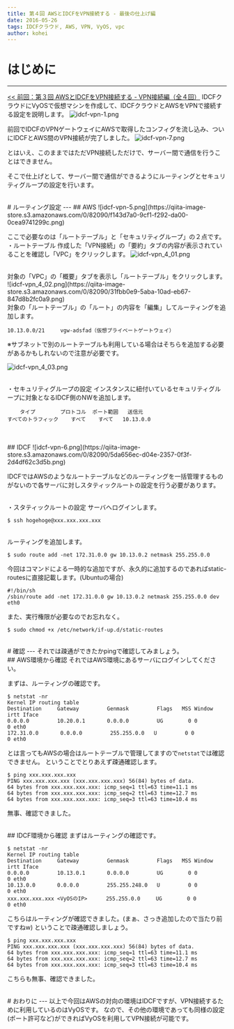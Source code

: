 ```yaml
---
title: 第４回 AWSとIDCFをVPN接続する - 最後の仕上げ編
date: 2016-05-26
tags: IDCFクラウド, AWS, VPN, VyOS, vpc 
author: kohei
---
```


# はじめに
---
[<< 前回：第３回 AWSとIDCFをVPN接続する - VPN接続編（全４回）](http://qiita.com/kooohei/items/f16dcb9e7280b29deee7)
IDCFクラウドにVyOSで仮想マシンを作成して、IDCFクラウドとAWSをVPNで接続する設定を説明します。
![idcf-vpn-1.png](https://qiita-image-store.s3.amazonaws.com/0/82090/9b15d672-f654-ab05-fb61-57cf8951b58e.png)

前回でIDCFのVPNゲートウェイにAWSで取得したコンフィグを流し込み、ついにIDCFとAWS間のVPN接続が完了しました。
![idcf-vpn-7.png](https://qiita-image-store.s3.amazonaws.com/0/82090/b290de8c-a844-3286-22e6-3e305e593004.png)

とはいえ、このままではただVPN接続しただけで、サーバー間で通信を行うことはできません。

そこで仕上げとして、サーバー間で通信ができるようにルーティングとセキュリティグループの設定を行います。


<br>
# ルーティング設定
---
## AWS
![idcf-vpn-5.png](https://qiita-image-store.s3.amazonaws.com/0/82090/f143d7a0-9cf1-f292-da00-0cea9741299c.png)

ここで必要なのは「ルートテーブル」と「セキュリティグループ」の２点です。
<br>
・ルートテーブル
作成した「VPN接続」の「要約」タブの内容が表示されていることを確認し「VPC」をクリックします。
![idcf-vpn_4_01.png](https://qiita-image-store.s3.amazonaws.com/0/82090/422d6f5e-bd8f-54f5-f59a-c1cb4a8cd7c1.png)

<br>
対象の「VPC」の「概要」タブを表示し「ルートテーブル」をクリックします。
![idcf-vpn_4_02.png](https://qiita-image-store.s3.amazonaws.com/0/82090/31fbb0e9-5aba-10ad-eb67-847d8b2fc0a9.png)

<br>
対象の「ルートテーブル」の「ルート」の内容を「編集」してルーティングを追加します。

```text:追加ルート
10.13.0.0/21     vgw-adsfad（仮想プライベートゲートウェイ）
```
※サブネットで別のルートテーブルも利用している場合はそちらを追加する必要があるかもしれないので注意が必要です。

![idcf-vpn_4_03.png](https://qiita-image-store.s3.amazonaws.com/0/82090/1b79aa29-30a6-d660-0a7a-f198453d97da.png)

<br>
・セキュリティグループの設定
インスタンスに紐付いているセキュリティグループに対象となるIDCF側のNWを追加します。

```tex:ルートテーブル
    タイプ        プロトコル  ポート範囲   送信元
すべてのトラフィック    すべて    すべて   10.13.0.0 
```

<br>
<br>
## IDCF
![idcf-vpn-6.png](https://qiita-image-store.s3.amazonaws.com/0/82090/5da656ec-d04e-2357-0f3f-2d4df62c3d5b.png)

IDCFではAWSのようなルートテーブルなどのルーティングを一括管理するものがないので各サーバに対しスタティックルートの設定を行う必要があります。

<br>
・スタティックルートの設定
サーバへログインします。

```bash:コマンド例
$ ssh hogehoge@xxx.xxx.xxx.xxx
```

<br>
ルーティングを追加します。

```bash:コマンド
$ sudo route add -net 172.31.0.0 gw 10.13.0.2 netmask 255.255.0.0
```
今回はコマンドによる一時的な追加ですが、永久的に追加するのであればstatic-routesに直接記載します。(Ubuntuの場合)

```text:/etc/network/if-up.d/static-routes
#!/bin/sh
/sbin/route add -net 172.31.0.0 gw 10.13.0.2 netmask 255.255.0.0 dev eth0
```
また、実行権限が必要なのでお忘れなく。

```bash:コマンド
$ sudo chmod +x /etc/network/if-up.d/static-routes
```

<br>
# 確認
---
それでは疎通ができたかpingで確認してみましょう。

<br>
## AWS環境から確認
それではAWS環境にあるサーバにログインしてください。

まずは、ルーティングの確認です。

```bash:コマンド
$ netstat -nr
Kernel IP routing table
Destination     Gateway         Genmask         Flags   MSS Window  irtt Iface
0.0.0.0         10.20.0.1       0.0.0.0         UG        0 0          0 eth0
172.31.0.0       0.0.0.0         255.255.0.0   U         0 0          0 eth0
```
とは言ってもAWSの場合はルートテーブルで管理してますので`netstat`では確認できません。
ということでとりあえず疎通確認します。

```bash:コマンド
$ ping xxx.xxx.xxx.xxx
PING xxx.xxx.xxx.xxx (xxx.xxx.xxx.xxx) 56(84) bytes of data.
64 bytes from xxx.xxx.xxx.xxx: icmp_seq=1 ttl=63 time=11.1 ms
64 bytes from xxx.xxx.xxx.xxx: icmp_seq=2 ttl=63 time=12.7 ms
64 bytes from xxx.xxx.xxx.xxx: icmp_seq=3 ttl=63 time=10.4 ms
```
無事、確認できました。

<br>
## IDCF環境から確認
まずはルーティングの確認です。

```bash:コマンド
$ netstat -nr
Kernel IP routing table
Destination     Gateway         Genmask         Flags   MSS Window  irtt Iface
0.0.0.0         10.13.0.1       0.0.0.0         UG        0 0          0 eth0
10.13.0.0       0.0.0.0         255.255.248.0   U         0 0          0 eth0
xxx.xxx.xxx.xxx <VyOSのIP>      255.255.0.0     UG        0 0          0 eth0
```

こちらはルーティングが確認できました。(まぁ、さっき追加したので当たり前ですねw)
ということで疎通確認しましょう。

```bash:コマンド
$ ping xxx.xxx.xxx.xxx
PING xxx.xxx.xxx.xxx (xxx.xxx.xxx.xxx) 56(84) bytes of data.
64 bytes from xxx.xxx.xxx.xxx: icmp_seq=1 ttl=63 time=11.1 ms
64 bytes from xxx.xxx.xxx.xxx: icmp_seq=2 ttl=63 time=12.7 ms
64 bytes from xxx.xxx.xxx.xxx: icmp_seq=3 ttl=63 time=10.4 ms
```
こちらも無事、確認できました。


<br>
# おわりに
---
以上で今回はAWSの対向の環境はIDCFですが、VPN接続するために利用しているのはVyOSです。
なので、その他の環境であっても同様の設定(ポート許可など)ができればVyOSを利用してVPN接続が可能です。

